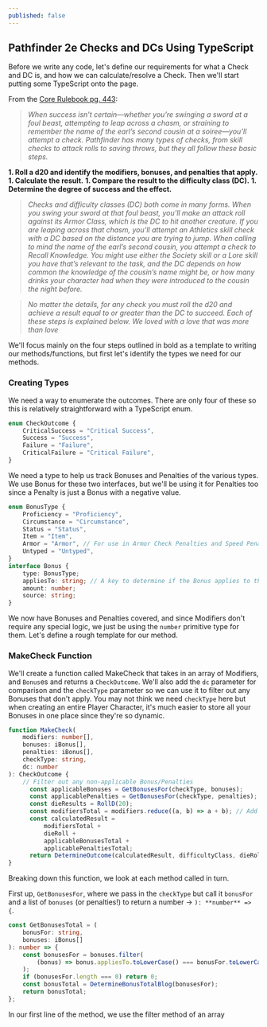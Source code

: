 ```yaml
---
published: false
---
```

## Pathfinder 2e Checks and DCs Using TypeScript

Before we write any code, let's define our requirements for what a Check and DC is, and how we can calculate/resolve a Check. Then we'll start putting some TypeScript onto the page.

From the [Core Rulebook pg. 443](https://2e.aonprd.com/Rules.aspx?ID=314):

> _When success isn’t certain—whether you’re swinging a sword at a foul beast, attempting to leap across a chasm, or straining to remember the name of the earl’s second cousin at a soiree—you’ll attempt a check. Pathfinder has many types of checks, from skill checks to attack rolls to saving throws, but they all follow these basic steps._

**1. Roll a d20 and identify the modifiers, bonuses, and penalties that apply.**
**1. Calculate the result.**
**1. Compare the result to the difficulty class (DC).**
**1. Determine the degree of success and the effect.**

> _Checks and difficulty classes (DC) both come in many forms. When you swing your sword at that foul beast, you’ll make an attack roll against its Armor Class, which is the DC to hit another creature. If you are leaping across that chasm, you’ll attempt an Athletics skill check with a DC based on the distance you are trying to jump. When calling to mind the name of the earl’s second cousin, you attempt a check to Recall Knowledge. You might use either the Society skill or a Lore skill you have that’s relevant to the task, and the DC depends on how common the knowledge of the cousin’s name might be, or how many drinks your character had when they were introduced to the cousin the night before._

> _No matter the details, for any check you must roll the d20 and achieve a result equal to or greater than the DC to succeed. Each of these steps is explained below. We loved with a love that was more than love_

We'll focus mainly on the four steps outlined in bold as a template to writing our methods/functions, but first let's identify the types we need for our methods.

### Creating Types

We need a way to enumerate the outcomes. There are only four of these so this is relatively straightforward with a TypeScript enum.
```ts
enum CheckOutcome {
    CriticalSuccess = "Critical Success",
    Success = "Success",
    Failure = "Failure",
    CriticalFailure = "Critical Failure",
}
```
We need a type to help us track Bonuses and Penalties of the various types. We use Bonus for these two interfaces, but we'll be using it for Penalties too since a Penalty is just a Bonus with a negative value.
```ts
enum BonusType {
    Proficiency = "Proficiency",
    Circumstance = "Circumstance",
    Status = "Status",
    Item = "Item",
    Armor = "Armor", // For use in Armor Check Penalties and Speed Penalties.
    Untyped = "Untyped",
}
interface Bonus {
    type: BonusType;
    appliesTo: string; // A key to determine if the Bonus applies to the check.
    amount: number;
    source: string;
}
```
We now have Bonuses and Penalties covered, and since Modifiers don't require any special logic, we just be using the `number` primitive type for them. Let's define a rough template for our method.

### MakeCheck Function

We'll create a function called MakeCheck that takes in an array of Modifiers, and `Bonus`es and returns a `CheckOutcome`. We'll also add the `dc` parameter for comparison and the `checkType` parameter so we can use it to filter out any Bonuses that don't apply. You may not think we need `checkType` here but when creating an entire Player Character, it's much easier to store all your Bonuses in one place since they're so dynamic. 
```ts
function MakeCheck(
    modifiers: number[],
    bonuses: iBonus[],
    penalties: iBonus[],
    checkType: string,
    dc: number
): CheckOutcome {
    // Filter out any non-applicable Bonus/Penalties
      const applicableBonuses = GetBonusesFor(checkType, bonuses);
      const applicablePenalties = GetBonusesFor(checkType, penalties);
      const dieResults = RollD(20);
      const modifiersTotal = modifiers.reduce((a, b) => a + b); // Add all the modifiers together. https://stackoverflow.com/questions/1230233/how-to-find-the-sum-of-an-array-of-numbers
      const calculatedResult =
          modifiersTotal +
          dieRoll +
          applicableBonusesTotal +
          applicablePenaltiesTotal;
      return DetermineOutcome(calculatedResult, difficultyClass, dieRoll);
}
```
Breaking down this function, we look at each method called in turn.

First up, `GetBonusesFor`, where we pass in the `checkType` but call it `bonusFor` and a list of `bonuses` (or penalties!) to return a number -> `): **number** => {`.
```ts
const GetBonusesTotal = (
    bonusFor: string,
    bonuses: iBonus[]
): number => {
    const bonusesFor = bonuses.filter(
        (bonus) => bonus.appliesTo.toLowerCase() === bonusFor.toLowerCase()
    );
    if (bonusesFor.length === 0) return 0;
    const bonusTotal = DetermineBonusTotalBlog(bonusesFor);
    return bonusTotal;
};
```
In our first line of the method, we use the filter method of an array